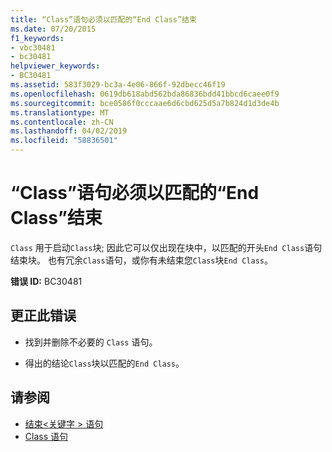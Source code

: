 ```yaml
---
title: “Class”语句必须以匹配的“End Class”结束
ms.date: 07/20/2015
f1_keywords:
- vbc30481
- bc30481
helpviewer_keywords:
- BC30481
ms.assetid: 583f3029-bc3a-4e06-866f-92dbecc46f19
ms.openlocfilehash: 0619db618abd562bda86836bdd41bbcd6caee0f9
ms.sourcegitcommit: bce0586f0cccaae6d6cbd625d5a7b824d1d3de4b
ms.translationtype: MT
ms.contentlocale: zh-CN
ms.lasthandoff: 04/02/2019
ms.locfileid: "58836501"
---
```

# <a name="class-statement-must-end-with-a-matching-end-class"></a>“Class”语句必须以匹配的“End Class”结束
`Class` 用于启动`Class`块; 因此它可以仅出现在块中，以匹配的开头`End Class`语句结束块。 也有冗余`Class`语句，或你有未结束您`Class`块`End Class`。  
  
 **错误 ID:** BC30481  
  
## <a name="to-correct-this-error"></a>更正此错误  
  
-   找到并删除不必要的 `Class` 语句。  
  
-   得出的结论`Class`块以匹配的`End Class`。  
  
## <a name="see-also"></a>请参阅

- [结束\<关键字 > 语句](../../../visual-basic/language-reference/statements/end-keyword-statement.md)
- [Class 语句](../../../visual-basic/language-reference/statements/class-statement.md)
